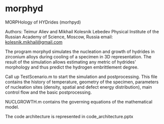 # morphyd
MORPHology of HYDrides (morhpyd)

Authors: Teimur Aliev and Mikhail Kolesnik
         Lebedev Physical Institute of the Russian Academy of Science, Moscow, Russia
email: kolesnik.mikhail@gmail.com

The program morphyd simulates the nucleation and growth of hydrides in zirconium alloys during cooling of a specimen in 3D representation.
The result of the simulation allows estimating any metric of hydrides' morphology and thus predict the hydrogen embrittlement degree.

Call up TestScenario.m to start the simulation and postprocessing.
This file contains the history of temperature, geometry of the specimen, parameters of nucleation sites (density, spatial and defect energy distribution),
main control flow and the basic postprocessing.

NUCLGROWTH.m contains the governing equations of the mathematical model.

The code architecture is represented in code_architecture.pptx
